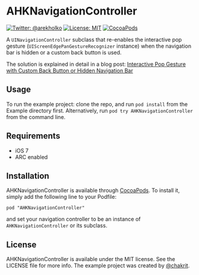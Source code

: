 # AHKNavigationController
[![Twitter: @arekholko](https://img.shields.io/badge/contact-@arekholko-red.svg?style=flat)](https://twitter.com/arekholko)
[![License: MIT](https://img.shields.io/badge/license-MIT-red.svg?style=flat)](https://github.com/fastred/AHKNavigationController/blob/master/LICENSE)
[![CocoaPods](https://img.shields.io/cocoapods/v/AHKNavigationController.svg?style=flat)](https://github.com/fastred/AHKNavigationController)


A `UINavigationController` subclass that re-enables the interactive pop gesture (`UIScreenEdgePanGestureRecognizer` instance) when the navigation bar is hidden or a custom back button is used.

The solution is explained in detail in a blog post:
[Interactive Pop Gesture with Custom Back Button or Hidden Navigation Bar][0]

## Usage

To run the example project: clone the repo, and run `pod install` from the Example directory first. Alternatively, run `pod try AHKNavigationController` from the command line.

## Requirements

 * iOS 7
 * ARC enabled

## Installation

AHKNavigationController is available through [CocoaPods](http://cocoapods.org). To install
it, simply add the following line to your Podfile:

    pod "AHKNavigationController"

and set your navigation controller to be an instance of `AHKNavigationController` or its subclass.

## License

AHKNavigationController is available under the MIT license. See the LICENSE file for more info. The example project was created by [@chakrit](https://github.com/chakrit).


[0]: http://holko.pl/ios/2014/04/06/interactive-pop-gesture/
